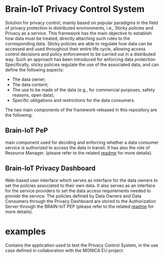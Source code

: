 # Brain-IoT Privacy Control System
Solution for privacy control, mainly based on popular paradigms in the field of privacy protection in distributed environments, i.e., Sticky policies and Privacy as a service. This framework has the main objective to establish how data must be treated, directly attaching such rules to the corresponding data. Sticky policies are able to regulate how data can be accessed and used throughout their entire life cycle, allowing access control decisions and policy enforcement to be carried out in a distributed way. Such an approach has been introduced for enforcing data protection
Specifically, sticky policies regulate the use of the associated data, and can define the following aspects:
- The data owner;
- The data content;
- The use to be made of the data (e.g., for commercial purposes, safety reasons, open data);
- Specific obligations and restrictions for the data consumers.


The two main components of the framework released in this repository are the following:

## Brain-IoT PeP

main component used for deciding and enforcing whether a data consumer service is authorized to access the data in transit. It has also the role of Resource Manager. (please refer to the related [readme]() for more details).

## Brain-IoT Privacy Dashboard

Web-based user interface which serves as interface for the data owners to set the policies associated to their own data. It also serves as an interface for the service providers to set the data access requirements needed to provide the service. The policies defined by Data Owners and Data Consumers through the Privacy Dashboard are stored to the Authorization Server through the BRAIN-IoT PEP (please refer to the related [readme](https://github.com/eclipse-researchlabs/brain-iot-privacy-control-system/blob/main/privacy_dashboard/README.md) for more details).

# examples

Contains the application used to test the Privacy Control System, in the use case defined in collaboration with the MONICA EU project.
